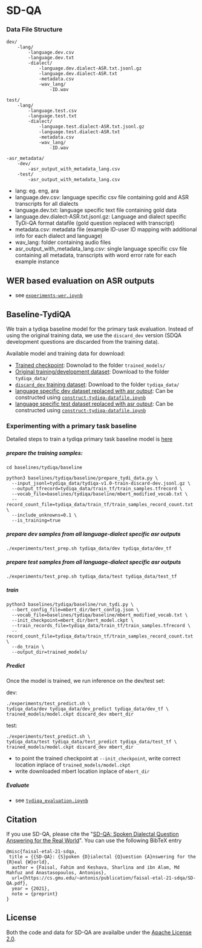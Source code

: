 # SD-QA

### Data File Structure
```
dev/
    -lang/
        -language.dev.csv
        -language.dev.txt
        -dialect/
            -language.dev.dialect-ASR.txt.jsonl.gz
            -language.dev.dialect-ASR.txt
            -metadata.csv
            -wav_lang/
    	        -ID.wav

test/
    -lang/
        -language.test.csv
        -language.test.txt
        -dialect/
            -language.test.dialect-ASR.txt.jsonl.gz
            -language.test.dialect-ASR.txt
            -metadata.csv
            -wav_lang/
    	        -ID.wav

-asr_metadata/
	-dev/
		-asr_output_with_metadata_lang.csv
	-test/
		-asr_output_with_metadata_lang.csv
```

- lang: eg. eng, ara
- language.dev.csv: language specific csv file containing gold and ASR transcripts for all dialects
- language.dev.txt: language specific text file containing gold data
- language.dev.dialect-ASR.txt.jsonl.gz: Language and dialect specific TyDi-QA format datafile (gold question replaced with transcript)
- metadata.csv: metadata file (example ID-user ID mapping with additional info for each dialect and language)
- wav_lang: folder containing audio files
- asr_output_with_metadata_lang.csv: single language specific csv file containing all metadata, transcripts with word error rate for each example instance 

## WER  based evaluation on ASR outputs

- see [`experiments-wer.ipynb`](https://github.com/ffaisal93/SD-QA/blob/master/experiments/experiments-wer.ipynb)


## Baseline-TydiQA 
We train a tydiqa baseline model for the primary task evaluation. Instead of using the original training data, we use the  `discard_dev` version (SDQA development questions are discarded from the training data).

Available model and training data for download:
- [Trained checkpoint](https://drive.google.com/drive/folders/1B0JSZW3PWCXAyZCfZBHWkq4Rh0xUJukL?usp=sharing): Downolad to the folder `trained_models/`
- [Original training/development dataset](https://drive.google.com/drive/folders/1z3G5HJ25m46EykLbt6KkvNPk06wSJs8x?usp=sharing): Download to the folder `tydiqa_data/`
- [`discard_dev` training dataset](https://drive.google.com/drive/folders/1kSMx07w4FGKRKOtlDLHBVKkLv_HTFuQN?usp=sharing): Download to the folder `tydiqa_data/`
- [language specific dev dataset replaced with asr output](https://github.com/ffaisal93/SD-QA/tree/master/dev): Can be constructed using [`construct-tydiqa-datafile.ipynb`](https://github.com/ffaisal93/SD-QA/blob/master/experiments/construct-tydiqa-datafile.ipynb)
- [language specific test dataset replaced with asr output](https://github.com/ffaisal93/SD-QA/tree/master/test): Can be constructed using [`construct-tydiqa-datafile.ipynb`](https://github.com/ffaisal93/SD-QA/blob/master/experiments/construct-tydiqa-datafile.ipynb)

### Experimenting with a primary task baseline
Detailed steps to train a tydiqa primary task baseline model is [here](https://github.com/ffaisal93/SD-QA/tree/master/baselines/tydiqa/baseline) 

##### prepare the training samples:
```
cd baselines/tydiqa/baseline
```
```
python3 baselines/tydiqa/baseline/prepare_tydi_data.py \
  --input_jsonl=tydiqa_data/tydiqa-v1.0-train-discard-dev.jsonl.gz \
  --output_tfrecord=tydiqa_data/train_tf/train_samples.tfrecord \
  --vocab_file=baselines/tydiqa/baseline/mbert_modified_vocab.txt \
  --record_count_file=tydiqa_data/train_tf/train_samples_record_count.txt \
  --include_unknowns=0.1 \
  --is_training=true
```
##### prepare dev samples from all language-dialect specific asr outputs
```
./experiments/test_prep.sh tydiqa_data/dev tydiqa_data/dev_tf
```
##### prepare test samples from all language-dialect specific asr outputs
```
./experiments/test_prep.sh tydiqa_data/test tydiqa_data/test_tf
```
##### train

```
python3 baselines/tydiqa/baseline/run_tydi.py \
  --bert_config_file=mbert_dir/bert_config.json \
  --vocab_file=baselines/tydiqa/baseline/mbert_modified_vocab.txt \
  --init_checkpoint=mbert_dir/bert_model.ckpt \
  --train_records_file=tydiqa_data/train_tf/train_samples.tfrecord \
  --record_count_file=tydiqa_data/train_tf/train_samples_record_count.txt \
  --do_train \
  --output_dir=trained_models/
```

##### Predict

Once the model is trained, we run inference on the dev/test set:

dev:
```
./experiments/test_predict.sh \
tydiqa_data/dev tydiqa_data/dev_predict tydiqa_data/dev_tf \
trained_models/model.ckpt discard_dev mbert_dir
```

test:
```
./experiments/test_predict.sh \
tydiqa_data/test tydiqa_data/test_predict tydiqa_data/test_tf \
trained_models/model.ckpt discard_dev mbert_dir
```


- to point the trained checkpoint at `--init_checkpoint`, write correct location inplace of `trained_models/model.ckpt`
- write downloaded mbert location inplace of `mbert_dir`


##### Evaluate
- see [`tydiqa_evaluation.ipynb`](https://github.com/ffaisal93/SD-QA/blob/master/experiments/tydiqa_evaluation.ipynb)


## Citation
If you use SD-QA, please cite the "[SD-QA: Spoken Dialectal Question Answering for the Real World](https://cs.gmu.edu/~antonis/publication/faisal-etal-21-sdqa/SD-QA.pdf)". You can use the following BibTeX entry
~~~
@misc{faisal-etal-21-sdqa,
 title = {{SD-QA}: {S}poken {D}ialectal {Q}uestion {A}nswering for the {R}eal {W}orld},
  author = {Faisal, Fahim and Keshava, Sharlina and ibn Alam, Md Mahfuz and Anastasopoulos, Antonios},
  url={https://cs.gmu.edu/~antonis/publication/faisal-etal-21-sdqa/SD-QA.pdf},
  year = {2021},
  note = {preprint}
}
~~~

## License
Both the code and data for SD-QA are availalbe under the [Apache License 2.0](LICENSE).
